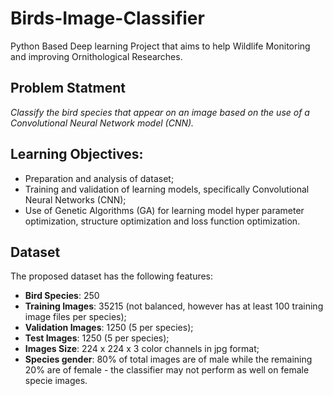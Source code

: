 # Birds-Image-Classifier
Python Based Deep learning Project that aims to help Wildlife Monitoring and improving Ornithological Researches.

## Problem Statment
_Classify the bird species that appear on an image based on the use of a Convolutional Neural Network
model (CNN)._

## Learning Objectives:
- Preparation and analysis of dataset;
- Training and validation of learning models, specifically Convolutional Neural Networks (CNN);
- Use of Genetic Algorithms (GA) for learning model hyper parameter optimization, structure
optimization and loss function optimization.


## Dataset

The proposed dataset has the following features:
- **Bird Species**: 250
- **Training Images**: 35215 (not balanced, however has at least 100 training image files per
species);
- **Validation Images**: 1250 (5 per species);
- **Test Images**: 1250 (5 per species);
- **Images Size**: 224 x 224 x 3 color channels in jpg format;
- **Species gender**: 80% of total images are of male while the remaining 20% are of female - the classifier may not perform as well on female specie images.
